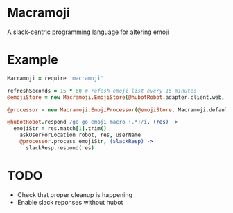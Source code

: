 # Macramoji
A slack-centric programming language for altering emoji

# Example

```coffee
Macramoji = require 'macramoji'

refreshSeconds = 15 * 60 # refesh emoji list every 15 minutes
@emojiStore = new Macramoji.EmojiStore(@hubotRobot.adapter.client.web, refreshSeconds)

@processor = new Macramoji.EmojiProcessor(@emojiStore, Macramoji.defaultMacros)

@hubotRobot.respond /go go emoji macro (.*)/i, (res) ->
  emojiStr = res.match[1].trim()
    askUserForLocation robot, res, userName
    @processor.process emojiStr, (slackResp) ->
      slackResp.respond(res)
```

# TODO

* Check that proper cleanup is happening
* Enable slack reponses without hubot
